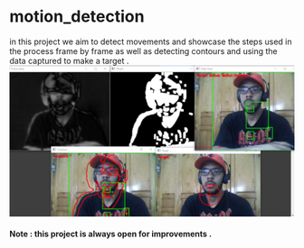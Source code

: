 # motion_detection
in this project we aim to detect movements and showcase the steps used in the process frame by frame as well as detecting contours and using the data captured to make a target .
![](img/motiondetection.png)
#### Note : this project is always open for improvements .
